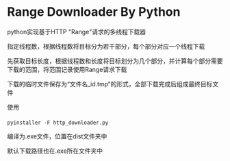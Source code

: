 # Range Downloader By Python

python实现基于HTTP "Range"请求的多线程下载器

指定线程数，根据线程数将目标分为若干部分，每个部分对应一个线程下载

先获取目标长度，根据线程数和长度将目标划分为几个部分，并计算每个部分需要下载的范围，将范围记录使用Range请求下载

下载的临时文件保存为“文件名_id.tmp”的形式，全部下载完成后组成最终目标文件

使用
####
    pyinstaller -F http_downloader.py

编译为.exe文件，位置在dist文件夹中

默认下载路径也在.exe所在文件夹中
